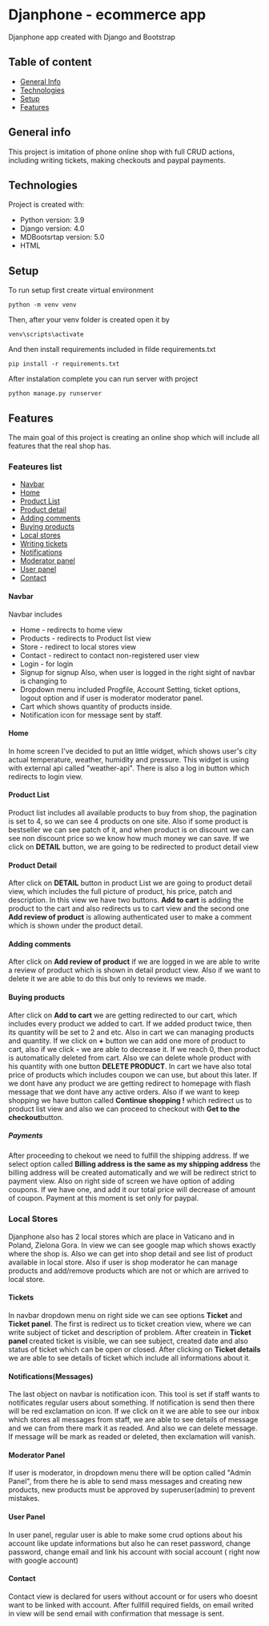 # Djanphone - ecommerce app
 Djanphone app created with Django and Bootstrap

## Table of content

  * [ General Info](#general-info) 
  * [Technologies](#technologies)
  * [Setup](#setup)
  * [Features](#features)

## General info
This project is imitation of phone online shop with full CRUD actions, including writing tickets, making checkouts and paypal payments.

## Technologies
Project is created with:
* Python version: 3.9
* Django version: 4.0
* MDBootsrtap version: 5.0
* HTML 

## Setup
To run setup first create virtual environment
```
python -m venv venv
```
Then, after your venv folder is created open it by 
```
venv\scripts\activate
```
And then install requirements included in filde requirements.txt
```
pip install -r requirements.txt
```
After instalation complete you can run server with project
```
python manage.py runserver
```

## Features
The main goal of this project is creating an online shop which will include all features that the real shop has. 
### Feateures list
* [Navbar](#Navbar)
* [Home](#Home)
* [Product List](#Product-list)
* [Product detail](#Product-detail)
* [Adding comments](#Adding-comments)
* [Buying products](#Buying-products)
* [Local stores](#Local-stores)
* [Writing tickets](#Writing-tickets)
* [Notifications](#Notifications)
* [Moderator panel](#Moderator-panel)
* [User panel](#User-panel)
* [Contact](#Contact)

#### Navbar
Navbar includes
* Home - redirects to home view
* Products - redirects to Product list view
* Store - redirect to local stores view
* Contact - redirect to contact non-registered user view
* Login - for login
* Signup for signup
Also, when user is logged in the right sight of navbar is changing to 
* Dropdown menu included Progfile, Account Setting, ticket options, logout option and if user is moderator moderator panel.
* Cart which shows quantity of products inside. 
* Notification icon for message sent by staff.
<!-- TO DO PICTURES -->
#### Home
In home screen I've decided to put an little widget, which shows user's city actual temperature, weather, humidity and pressure. This widget is using with external
api called "weather-api". There is also a log in button which redirects to login view. 
<!-- TO DO PICTURES -->
#### Product List
Product list includes all available products to buy from shop, the pagination is set to 4, so we can see 4 products on one site. Also if some product
is bestseller we can see patch of it, and when product is on discount we can see non discount price so we know how much money we can save. 
If we click on <strong>DETAIL</strong> button, we are going to be redirected to product detail view
<!-- TO DO PICTURES -->
#### Product Detail
After click on <strong>DETAIL</strong> button in product List we are going to product detail view, which includes the full picture of product, his price, patch and description. In this view we have two buttons. <strong>Add to cart</strong> is adding the product to the cart and also redirects us to cart view and the second one <strong>Add review of product</strong> is allowing authenticated user to make a comment which is shown under the product detail.
<!-- TO DO PICTURES -->
#### Adding comments
After click on <strong>Add review of product</strong> if we are logged in we are able to write a review of product which is shown in detail product view. Also if we want to delete it we are able to do this but only to reviews we made. 
#### Buying products
After click on <strong>Add to cart</strong> we are getting redirected to our cart, which includes every product we added to cart. If we added product twice, then its quantity will be set to 2 and etc. Also in cart we can managing products and quantity. If we click on <strong>+</strong> button we can add one more of product to cart, also if we click
<strong>-</strong> we are able to decrease it. If we reach 0, then product is automatically deleted from cart. Also we can delete whole product with his quantity with one button
<strong>DELETE PRODUCT</strong>. In cart we have also total price of products which includes coupon we can use, but about this later<!-- TO DO PICTURES OF CART WITH PRODUCT -->.
If we dont have any product we are getting redirect to homepage with flash message that we dont have any active orders. Also if we want to keep shopping we have button called
<strong> Continue shopping !</strong> which redirect us to product list view and also we can proceed to checkout with <strong>Get to the checkout</strong>button.
##### Payments
After proceeding to chekout we need to fulfill the shipping address. If we select option called <b>Billing address is the same as my shipping address</b> the billing address 
will be created automatically and we will be redirect strict to payment view. Also on right side of screen we have option of adding coupons. If we have one, and add it our 
total price will decrease of amount of coupon. Payment at this moment is set only for paypal.
### Local Stores
Djanphone also has 2 local stores which are place in Vaticano and in Poland, Zielona Gora. In view we can see google map which shows exactly where the shop is. Also we can get
into shop detail and see list of product available in local store. Also if user is shop moderator he can manage products and add/remove products which are not or which are arrived to local store.
#### Tickets
In navbar dropdown menu on right side we can see options <b> Ticket</b> and <b>Ticket panel</b>. The first is redirect us to ticket creation view, where we can write subject of ticket and description of problem. After createin in <b> Ticket panel </b> created ticket is visible, we can see subject, created date and also status of ticket which can be open or closed. After clicking on <b> Ticket details</b> we are able to see details of ticket which include all informations about it. 
#### Notifications(Messages)
The last object on navbar is notification icon. This tool is set if staff wants to notificates regular users about something. If notification is send then there will be red
exclamation on icon. If we click on it we are able to see our inbox which stores all messages from staff, we are able to see details of message and we can from there mark it as readed. And also we can delete message. If message will be mark as readed or deleted, then exclamation will vanish. 
#### Moderator Panel 
If user is moderator, in dropdown menu there will be option called "Admin Panel", from there he is able to send mass messages and creating new products, new products must be 
approved by superuser(admin) to prevent mistakes. 
#### User Panel
In user panel, regular user is able to make some crud options about his account like update informations but also he can reset password, change password, change email and link his account with social account ( right now with google account)
#### Contact
Contact view is declared for users without account or for users who doesnt want to be linked with account. After fullfill required fields, on email writed in view will be 
send email with confirmation that message is sent. 
